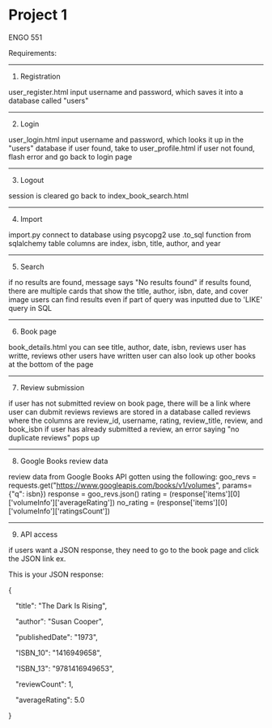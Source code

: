 # Project 1

ENGO 551

Requirements:
_______________________________________________________________________________________________
1. Registration

user_register.html
input username and password, which saves it into a database called "users"

_______________________________________________________________________________________________
2. Login

user_login.html
input username and password, which looks it up in the "users" database
if user found, take to user_profile.html
if user not found, flash error and go back to login page

_______________________________________________________________________________________________
3. Logout

session is cleared
go back to index_book_search.html
_______________________________________________________________________________________________
4. Import

import.py
connect to database using psycopg2
use .to_sql function from sqlalchemy
table columns are index, isbn, title, author, and year
_______________________________________________________________________________________________
5. Search

if no results are found, message says "No results found"
if results found, there are multiple cards that show the title, author, isbn, date, and cover
image
users can find results even if part of query was inputted due to 'LIKE' query in SQL
_______________________________________________________________________________________________
6. Book page

book_details.html
you can see title, author, date, isbn, reviews user has writte, reviews other users have written
user can also look up other books at the bottom of the page
_______________________________________________________________________________________________
7. Review submission

if user has not submitted review on book page, there will be a link where user can dubmit reviews
reviews are stored in a database called reviews where the columns are review_id, username, rating,
review_title, review, and book_isbn
if user has already submitted a review, an error saying "no duplicate reviews" pops up
_______________________________________________________________________________________________
8. Google Books review data

review data from Google Books API gotten using the following:
goo_revs = requests.get("https://www.googleapis.com/books/v1/volumes", params={"q": isbn})
    response = goo_revs.json()
    rating = (response['items'][0]['volumeInfo']['averageRating'])
    no_rating = (response['items'][0]['volumeInfo']['ratingsCount'])
_______________________________________________________________________________________________
9. API access

if users want a JSON response, they need to go to the book page and click the JSON link
ex.

This is your JSON response:

{

 "title": "The Dark Is Rising",

 "author": "Susan Cooper",

 "publishedDate": "1973",

 "ISBN_10": "1416949658",

 "ISBN_13": "9781416949653",

 "reviewCount": 1,

 "averageRating": 5.0

}

